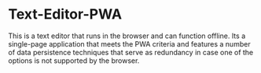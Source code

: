 # Text-Editor-PWA
This is a text editor that runs in the browser and can function offline. Its a single-page application that meets the PWA criteria and features a number of data persistence techniques that serve as redundancy in case one of the options is not supported by the browser. 
